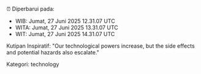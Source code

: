 ⏰ Diperbarui pada:
- WIB: Jumat, 27 Juni 2025 12.31.07 UTC
- WITA: Jumat, 27 Juni 2025 13.31.07 UTC
- WIT: Jumat, 27 Juni 2025 14.31.07 UTC

Kutipan Inspiratif:
"Our technological powers increase, but the side effects and potential hazards also escalate."


Kategori: technology

